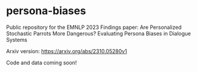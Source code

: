 # persona-biases
Public repository for the EMNLP 2023 Findings paper: Are Personalized Stochastic Parrots More Dangerous? Evaluating Persona Biases in Dialogue Systems

Arxiv version: https://arxiv.org/abs/2310.05280v1

Code and data coming soon!
